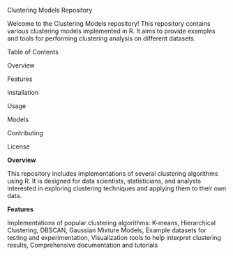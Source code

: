 Clustering Models Repository

Welcome to the Clustering Models repository! This repository contains various clustering models implemented in R. 
It aims to provide examples and tools for performing clustering analysis on different datasets.

Table of Contents

Overview

Features

Installation

Usage

Models

Contributing

License

**Overview**

This repository includes implementations of several clustering algorithms using R. It is designed for data scientists, statisticians, and analysts interested in exploring clustering techniques and applying them to their own data.

**Features**

Implementations of popular clustering algorithms:
K-means,
Hierarchical Clustering,
DBSCAN,
Gaussian Mixture Models,
Example datasets for testing and experimentation,
Visualization tools to help interpret clustering results,
Comprehensive documentation and tutorials
